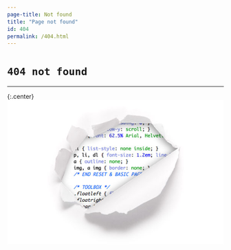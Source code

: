 ```yaml
---
page-title: Not found
title: "Page not found"
id: 404
permalink: /404.html
---
```

# `404 not found`
---
{:.center}
![404_not_found](/img/404_not_found.jpg)
